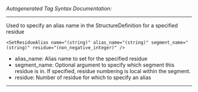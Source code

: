 _Autogenerated Tag Syntax Documentation:_

---
Used to specify an alias name in the StructureDefinition for a specified residue

```
<SetResidueAlias name="(string)" alias_name="(string)" segment_name="(string)" residue="(non_negative_integer)" />
```

-   alias_name: Alias name to set for the specified residue
-   segment_name: Optional argument to specify which segment this residue is in. If specified, residue numbering is local within the segment.
-   residue: Number of residue for which to specify an alias

---
